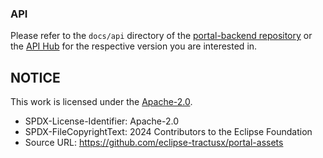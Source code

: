 ### API

Please refer to the `docs/api` directory of the [portal-backend repository](https://github.com/eclipse-tractusx/portal-backend) or the [API Hub](https://eclipse-tractusx.github.io/api-hub/portal-backend) for the respective version you are interested in.

## NOTICE

This work is licensed under the [Apache-2.0](https://www.apache.org/licenses/LICENSE-2.0).

- SPDX-License-Identifier: Apache-2.0
- SPDX-FileCopyrightText: 2024 Contributors to the Eclipse Foundation
- Source URL: https://github.com/eclipse-tractusx/portal-assets

